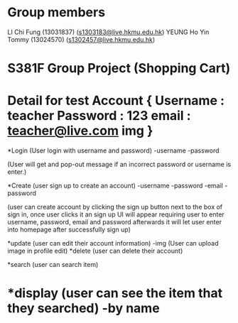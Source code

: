 # Group members
LI Chi Fung (13031837) (s1303183@live.hkmu.edu.hk)
YEUNG Ho Yin Tommy (13024570) (s1302457@live.hkmu.edu.hk)

# S381F Group Project (Shopping Cart)
Detail for test Account {
Username : teacher
Password : 123
email : teacher@live.com
img
}
=============================================================
*Login (User login with username and password)
-username
-password

(User will get and pop-out message if an incorrect password or username is enter.)


*Create (user sign up to create an account)
-username
-password
-email
-password

 (user can create account by clicking the sign up button next to the box of sign in, once user clicks it an sign up UI
 will appear requiring user to enter username, password, email and password afterwards it will let user enter into homepage after successfully sign up)

*update (user can edit their account information)
-img
(User can upload image in profile edit)
*delete (user can delete their account)

*search (user can search item)

*display (user can see the item that they searched)
-by name
============================================================
